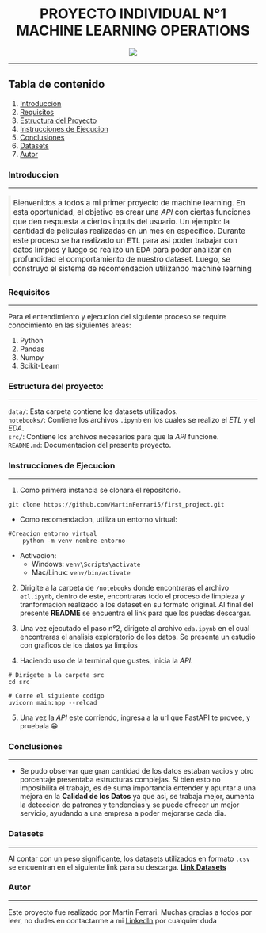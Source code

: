 # <div style="text-align:center">PROYECTO INDIVIDUAL N°1 MACHINE LEARNING OPERATIONS
<p style="text-align:center"><img  src="https://th.bing.com/th/id/OIP.9omCDNmaGGrzBwJoTYs25wAAAA?rs=1&pid=ImgDetMain"> </p>
</div>

<HR>

## Tabla de contenido
1. [Introducción](#introducción)
2. [Requisitos](#requisitos)
3. [Estructura del Proyecto](#estructura-del-proyecto)
4. [Instrucciones de Ejecucion](#instrucciones-de-ejecucion)
5. [Conclusiones](#resultados-y-conclusiones)
6. [Datasets](#licencia)
7. [Autor](#autor) 


### Introduccion 
<HR>

<p style="border-left:5px solid rgba(150, 150, 105, 0.1);padding:5px;font-size:15px">Bienvenidos a todos a mi primer proyecto de machine learning. En esta oportunidad, el objetivo es crear una <i>API</i> con ciertas funciones que den respuesta a ciertos inputs del usuario. Un ejemplo: la cantidad de peliculas realizadas en un mes en especifico. Durante este proceso se ha realizado un ETL para asi poder trabajar con datos limpios y luego se realizo un EDA para poder analizar en profundidad el comportamiento de nuestro dataset. Luego, se construyo el sistema de recomendacion utilizando machine learning </p>

### Requisitos
<hr>
<p>Para el entendimiento y ejecucion del siguiente proceso se require conocimiento en las siguientes areas:</p>

1) Python
2) Pandas
3) Numpy
4) Scikit-Learn


### Estructura del proyecto:
<hr>

`data/`: Esta carpeta contiene los datasets utilizados. <br>
`notebooks/`: Contiene los archivos `.ipynb` en los cuales se realizo el <i>ETL</i> y el <i>EDA</i>.<br>
`src/`: Contiene los archivos necesarios para que la <i>API</i> funcione.<br>
`README.md`: Documentacion del presente proyecto.<br>



### Instrucciones de Ejecucion
<hr>

1) Como primera instancia se clonara el repositorio.
```
git clone https://github.com/MartinFerrari5/first_project.git
```
- Como recomendacion, utiliza un entorno virtual:
```
#Creacion entorno virtual
    python -m venv nombre-entorno
```
* Activacion:
    - Windows: `venv\Scripts\activate`
    - Mac/Linux: `venv/bin/activate`

2) Dirigite a la carpeta de `/notebooks` donde encontraras el archivo `etl.ipynb`, dentro de este, encontraras todo el proceso de limpieza y tranformacion realizado a los dataset en su formato original. Al final del presente <b>README</b> se encuentra el link para que los puedas descargar.

3) Una vez ejecutado el paso n°2, dirigete al archivo `eda.ipynb` en el cual encontraras el analisis exploratorio de los datos. Se presenta un estudio con graficos de los datos ya limpios

4) Haciendo uso de la terminal que gustes, inicia la <i>API</i>.

```
# Dirigete a la carpeta src 
cd src

# Corre el siguiente codigo
uvicorn main:app --reload

```
5) <p>Una vez la <i>API</i> este corriendo, ingresa a la url que FastAPI te provee, y pruebala &#128513;</p>


### Conclusiones
<hr>

* Se pudo observar que gran cantidad de los datos estaban vacios y otro porcentaje presentaba estructuras complejas. Si bien esto no imposibilita el trabajo, es de suma importancia entender y apuntar a una mejora en la <b>Calidad de los Datos</b> ya que asi, se trabaja mejor, aumenta la deteccion de patrones y tendencias y se puede ofrecer un mejor servicio, ayudando a una empresa a poder mejorarse cada dia.

### Datasets
<hr>

Al contar con un peso significante, los datasets utilizados en formato `.csv` se encuentran en el siguiente link para su descarga. <b><a href="https://drive.google.com/drive/u/0/folders/1VuwQ5M1JQ_VugOIa7mo8ET66eOhLpjsQ">Link Datasets</a></b>

### Autor
<hr>

Este proyecto fue realizado por Martin Ferrari. Muchas gracias a todos por leer, no dudes en contactarme a mi <a href="https://www.linkedin.com/in/martin-ferrari-bb0547219/">LinkedIn</a> por cualquier duda


